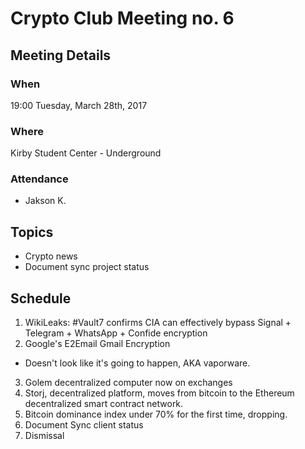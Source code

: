 # Crypto Club Meeting no. 6

## Meeting Details

### When
19:00 Tuesday, March 28th, 2017

### Where
Kirby Student Center - Underground

### Attendance
* Jakson K.

## Topics
* Crypto news
* Document sync project status

## Schedule
1. WikiLeaks: #Vault7 confirms CIA can effectively bypass Signal + Telegram + WhatsApp + Confide encryption
2. Google's E2Email Gmail Encryption
  * Doesn't look like it's going to happen, AKA vaporware.
3. Golem decentralized computer now on exchanges
4. Storj, decentralized platform, moves from bitcoin to the Ethereum decentralized smart contract network.
5. Bitcoin dominance index under 70% for the first time, dropping.
6. Document Sync client status
7. Dismissal
